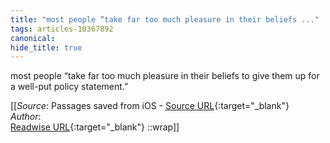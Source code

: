 ```yaml
---
title: "most people “take far too much pleasure in their beliefs ..."
tags: articles-10367892
canonical: 
hide_title: true
---
```


most people “take far too much pleasure in their beliefs to give them up for a well-put policy statement.”


[[_Source_: Passages saved from iOS - [Source URL](){:target="_blank"}<br>
_Author_: <br>
[Readwise URL](https://readwise.io/open/261744431){:target="_blank"}
::wrap]]